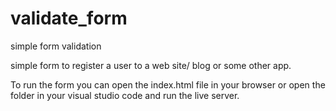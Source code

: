 # validate_form
simple form validation

simple form to register a user to a web site/ blog or some other app. 

To run the form you can open the index.html file in your browser or open the folder in your visual studio code and run the live server.

